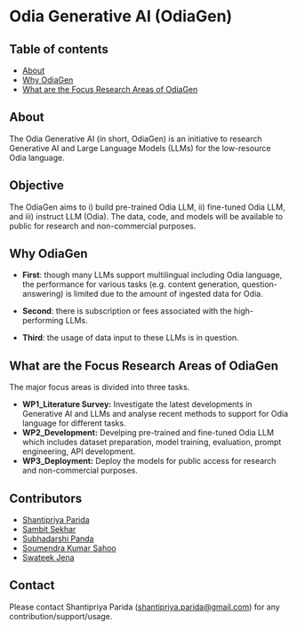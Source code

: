 # Odia Generative AI (OdiaGen)


## Table of contents
* [About](#about)
* [Why OdiaGen](#why-odiagen)
* [What are the Focus Research Areas of OdiaGen](#what-are-the-focus-research-areas-of-odiagen)


## About
The Odia Generative AI (in short, OdiaGen) is an initiative to research Generative AI and Large Language Models (LLMs) for the low-resource Odia language.

## Objective
The OdiaGen aims to i) build pre-trained Odia LLM, ii) fine-tuned Odia LLM, and iii) instruct LLM (Odia). The data, code, and models will be available to public for research and non-commercial purposes.  

## Why OdiaGen

* **First**: though many LLMs support multilingual including Odia language, the performance for various tasks (e.g. content generation, question-answering) is limited due to the amount of ingested data for Odia. 
* **Second**: there is subscription or fees associated with the high-performing LLMs.

* **Third**: the usage of data input to these LLMs is in question.

## What are the Focus Research Areas of OdiaGen
The major focus areas is divided into three tasks.

*  **WP1_Literature Survey:** Investigate the latest developments in Generative AI and LLMs and analyse recent methods to support for Odia language for different tasks. 
*  **WP2_Development:** Develping pre-trained and fine-tuned Odia LLM which includes dataset preparation, model training, evaluation, prompt engineering, API development. 
*  **WP3_Deployment:** Deploy the models for public access for research and non-commercial purposes.

## Contributors
* [Shantipriya Parida](https://www.linkedin.com/in/shantipriya-parida-9781a9127/)
* [Sambit Sekhar](https://www.linkedin.com/in/sambit-sekhar-ai/)
* [Subhadarshi Panda](https://www.linkedin.com/in/subhadarshi-panda-1ba5091a/)
* [Soumendra Kumar Sahoo](https://www.linkedin.com/in/soumendrak/)
* [Swateek Jena](https://www.linkedin.com/in/swateek/)

## Contact
Please contact Shantipriya Parida (shantipriya.parida@gmail.com) for any contribution/support/usage.


